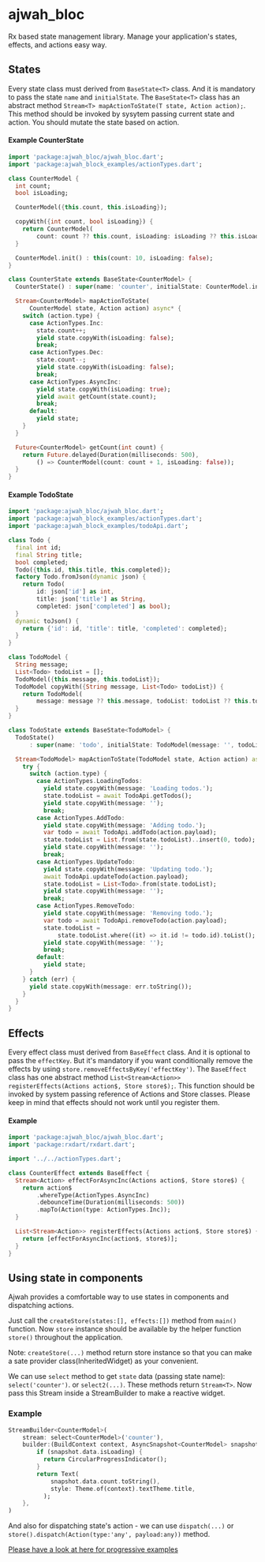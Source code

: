# ajwah_bloc
Rx based state management library. Manage your application's states, effects, and actions easy way.

## States
Every state class must derived from `BaseState<T>` class. And it is mandatory to pass the
state `name` and `initialState`. The `BaseState<T>` class has an abstract method `Stream<T> mapActionToState(T state, Action action);`. This method should be invoked by sysytem passing current state and action. You should mutate the state based on action.

#### Example CounterState
```dart
import 'package:ajwah_bloc/ajwah_bloc.dart';
import 'package:ajwah_block_examples/actionTypes.dart';

class CounterModel {
  int count;
  bool isLoading;

  CounterModel({this.count, this.isLoading});

  copyWith({int count, bool isLoading}) {
    return CounterModel(
        count: count ?? this.count, isLoading: isLoading ?? this.isLoading);
  }

  CounterModel.init() : this(count: 10, isLoading: false);
}

class CounterState extends BaseState<CounterModel> {
  CounterState() : super(name: 'counter', initialState: CounterModel.init());

  Stream<CounterModel> mapActionToState(
      CounterModel state, Action action) async* {
    switch (action.type) {
      case ActionTypes.Inc:
        state.count++;
        yield state.copyWith(isLoading: false);
        break;
      case ActionTypes.Dec:
        state.count--;
        yield state.copyWith(isLoading: false);
        break;
      case ActionTypes.AsyncInc:
        yield state.copyWith(isLoading: true);
        yield await getCount(state.count);
        break;
      default:
        yield state;
    }
  }

  Future<CounterModel> getCount(int count) {
    return Future.delayed(Duration(milliseconds: 500),
        () => CounterModel(count: count + 1, isLoading: false));
  }
}

```
#### Example TodoState
```dart
import 'package:ajwah_bloc/ajwah_bloc.dart';
import 'package:ajwah_block_examples/actionTypes.dart';
import 'package:ajwah_block_examples/todoApi.dart';

class Todo {
  final int id;
  final String title;
  bool completed;
  Todo({this.id, this.title, this.completed});
  factory Todo.fromJson(dynamic json) {
    return Todo(
        id: json['id'] as int,
        title: json['title'] as String,
        completed: json['completed'] as bool);
  }
  dynamic toJson() {
    return {'id': id, 'title': title, 'completed': completed};
  }
}

class TodoModel {
  String message;
  List<Todo> todoList = [];
  TodoModel({this.message, this.todoList});
  TodoModel copyWith({String message, List<Todo> todoList}) {
    return TodoModel(
        message: message ?? this.message, todoList: todoList ?? this.todoList);
  }
}

class TodoState extends BaseState<TodoModel> {
  TodoState()
      : super(name: 'todo', initialState: TodoModel(message: '', todoList: []));

  Stream<TodoModel> mapActionToState(TodoModel state, Action action) async* {
    try {
      switch (action.type) {
        case ActionTypes.LoadingTodos:
          yield state.copyWith(message: 'Loading todos.');
          state.todoList = await TodoApi.getTodos();
          yield state.copyWith(message: '');
          break;
        case ActionTypes.AddTodo:
          yield state.copyWith(message: 'Adding todo.');
          var todo = await TodoApi.addTodo(action.payload);
          state.todoList = List.from(state.todoList)..insert(0, todo);
          yield state.copyWith(message: '');
          break;
        case ActionTypes.UpdateTodo:
          yield state.copyWith(message: 'Updating todo.');
          await TodoApi.updateTodo(action.payload);
          state.todoList = List<Todo>.from(state.todoList);
          yield state.copyWith(message: '');
          break;
        case ActionTypes.RemoveTodo:
          yield state.copyWith(message: 'Removing todo.');
          var todo = await TodoApi.removeTodo(action.payload);
          state.todoList =
              state.todoList.where((it) => it.id != todo.id).toList();
          yield state.copyWith(message: '');
          break;
        default:
          yield state;
      }
    } catch (err) {
      yield state.copyWith(message: err.toString());
    }
  }
}

```

## Effects
Every effect class must derived from `BaseEffect` class. And it is optional to pass the
`effectKey`. But it's mandatory if you want conditionally remove the effects by using
`store.removeEffectsByKey('effectKey')`. The `BaseEffect` class has one abstract method `List<Stream<Action>> registerEffects(Actions action$, Store store$);`. This function should be invoked by system passing reference of Actions and Store classes. Please keep in mind that effects should not work until you register them.

#### Example
```dart
import 'package:ajwah_bloc/ajwah_bloc.dart';
import 'package:rxdart/rxdart.dart';

import '../../actionTypes.dart';

class CounterEffect extends BaseEffect {
  Stream<Action> effectForAsyncInc(Actions action$, Store store$) {
    return action$
        .whereType(ActionTypes.AsyncInc)
        .debounceTime(Duration(milliseconds: 500))
        .mapTo(Action(type: ActionTypes.Inc));
  }

  List<Stream<Action>> registerEffects(Actions action$, Store store$) {
    return [effectForAsyncInc(action$, store$)];
  }
}

```


## Using state in components
Ajwah provides a comfortable way to use states in components and dispatching actions.

Just call the `createStore(states:[], effects:[])` method from `main()` function. Now `store` instance should be available by the helper function `store()` throughout the application.

Note:  `createStore(...)` method return store instance so that you can make a sate provider class(InheritedWidget) as your convenient.

We can use `select` method to get `state` data (passing state name): `select('counter')`. or `select2(...)`.
These methods return `Stream<T>`. Now pass this Stream inside a StreamBuilder to make a reactive widget.

### Example

```dart
StreamBuilder<CounterModel>(
    stream: select<CounterModel>('counter'),
    builder:(BuildContext context, AsyncSnapshot<CounterModel> snapshot) {
        if (snapshot.data.isLoading) {
          return CircularProgressIndicator();
        }
        return Text(
            snapshot.data.count.toString(),
            style: Theme.of(context).textTheme.title,
          );
    },
)        
```

And also for dispatching state's action - we can use `dispatch(...)` or `store().dispatch(Action(type:'any', payload:any))` method.



[Please have a look at here for progressive examples](https://github.com/JUkhan/ajwah_bloc_dart/tree/master/ajwah_bloc_examples)

